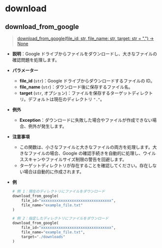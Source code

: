 # download

## download_from_google

> [download_from_google(file_id: str, file_name: str, target: str = ".") -> None](https://github.com/DocsaidLab/Capybara/blob/c83d96363a3de3686a98dd7b558a168f08b9bc97/capybara/utils/utils.py#L70)

- **説明**：Google ドライブからファイルをダウンロードし、大きなファイルの確認問題を処理します。

- **パラメーター**

  - **file_id** (`str`)：Google ドライブからダウンロードするファイルの ID。
  - **file_name** (`str`)：ダウンロード後に保存するファイル名。
  - **target** (`str`, オプション)：ファイルを保存するターゲットディレクトリ。デフォルトは現在のディレクトリ `"."`。

- **例外**

  - **Exception**：ダウンロードに失敗した場合やファイルが作成できない場合、例外が発生します。

- **注意事項**

  - この関数は、小さなファイルと大きなファイルの両方を処理します。大きなファイルの場合、Google の確認手続きを自動的に処理し、ウイルススキャンやファイルサイズ制限の警告を回避します。
  - ターゲットディレクトリが存在することを確認してください。存在しない場合は自動的に作成されます。

- **例**

  ```python
  # 例 1：現在のディレクトリにファイルをダウンロード
  download_from_google(
      file_id="xxxxxxxxxxxxxxxxxxxxxxxxxxxxxxxx",
      file_name="example_file.txt"
  )

  # 例 2：指定したディレクトリにファイルをダウンロード
  download_from_google(
      file_id="xxxxxxxxxxxxxxxxxxxxxxxxxxxxxxxx",
      file_name="example_file.txt",
      target="./downloads"
  )
  ```
